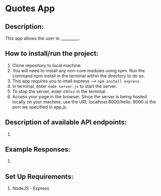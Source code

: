 # Quotes App

## Description:

This app allows the user to _________.

## How to install/run the project:
1. Clone repository to local machine.
2. You will need to install any non-core modules using npm. Run the command npm install <package-name> in the terminal within the directory to do so. 
3. This app requires you to intall express --> `npm install express`.
4. In terminal, enter `node server.js` to start the server.
5. To stop the server, enter ctrl+c in the terminal.
6. Access your page in the browser. Since the server is being hosted locally on your machine, use the URL localhost:8000/hello. 8000 is the port we specified in app.js.


## Description of available API endpoints:
1. 

## Example Responses:
1. 

## Set Up Requirements:
1. NodeJS - Express